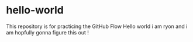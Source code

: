 # hello-world
This repository is for practicing the GitHub Flow
Hello world i am ryon and i am hopfully gonna figure this out !

